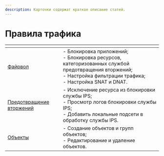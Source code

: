 ```yaml
---
description: Карточки содержат краткое описание статей.
---
```


# Правила трафика

<table data-card-size="large" data-view="cards"><thead><tr><th></th><th></th></tr></thead><tbody><tr><td><a href="firewall.md">Файрвол</a></td><td>- Блокировка приложений;<br>- Блокировка ресурсов, категоризованных службой предотвращения вторжений;<br>- Настройка фильтрации трафика;<br>- Настройка SNAT и DNAT.</td></tr><tr><td><a href="ips.md">Предотвращение вторжений</a></td><td>- Исключение ресурса из блокировки службы IPS;<br>- Просмотр логов блокировки службы IPS;<br>- Добавить локальные подсети в обработку службы IPS.</td></tr><tr><td><a href="aliases.md">Объекты</a></td><td>- Создание объектов и групп объектов;<br>- Редактирование и удаление объектов.</td></tr></tbody></table>
